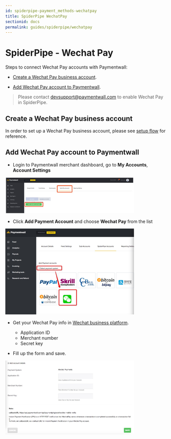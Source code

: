 ```yaml
---
id: spiderpipe-payment_methods-wechatpay
title: SpiderPipe WechatPay
sectionid: docs
permalink: guides/spiderpipe/wechatpay
---
```


# SpiderPipe - Wechat Pay

Steps to connect Wechat Pay accounts with Paymentwall:

* [Create a Wechat Pay business account](#create-a-wechat-pay-business-account).

* [Add Wechat Pay account to Paymentwall](#add-wechat-pay-account-to-paymentwall).

> Please contact [devsupport@paymentwall.com](mailto:devsupport@paymentwall.com) to enable Wechat Pay in SpiderPipe.

## Create a Wechat Pay business account

In order to set up a Wechat Pay business account, please see [setup flow](http://kf.qq.com/faq/120911VrYVrA150813MFFJZv.html ) for reference.

## Add Wechat Pay account to Paymentwall

* Login to Paymentwall merchant dashboard, go to **My Accounts**, **Account Settings**

<div class="docs-img">
	<img src="/textures/pic/spiderpipe/pw-account_settings-add-spiderpipe-account.jpg" style="max-width:80%">
</div>

* Click **Add Payment Account** and choose **Wechat Pay** from the list

<div class="docs-img">
	<img src="/textures/pic/spiderpipe/pw-account_settings-spiderpipe-select-wechat.jpg" style="max-width:80%">
</div>

* Get your Wechat Pay info in [Wechat business platform](https://pay.weixin.qq.com/index.php/core/home/login?return_url=%2Findex.php%2F).

  - Application ID
  - Merchant number
  - Secret key

* Fill up the form and save.

<div class="docs-img">
	<img src="/textures/pic/spiderpipe/pw-account_settings-spiderpipe-wechat-form.jpg" style="max-width:80%">
</div>

